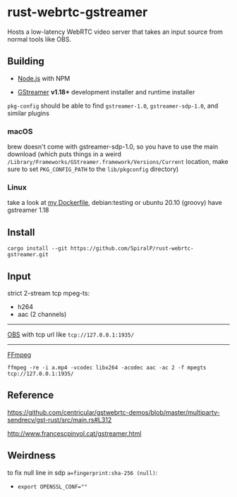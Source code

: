 # rust-webrtc-gstreamer

Hosts a low-latency WebRTC video server that takes an input source from normal tools like OBS.

## Building

- [Node.js](https://nodejs.org/en/) with NPM

- [GStreamer](https://gstreamer.freedesktop.org/download/) **v1.18+** development installer and runtime installer

`pkg-config` should be able to find `gstreamer-1.0`, `gstreamer-sdp-1.0`, and similar plugins

### macOS

brew doesn't come with gstreamer-sdp-1.0, so you have to use the main download (which puts things in a weird `/Library/Frameworks/GStreamer.framework/Versions/Current` location, make sure to set `PKG_CONFIG_PATH` to the `lib/pkgconfig` directory)

### Linux

take a look at [my Dockerfile](.devcontainer\Dockerfile), debian:testing or ubuntu 20.10 (groovy) have gstreamer 1.18

## Install

```
cargo install --git https://github.com/SpiralP/rust-webrtc-gstreamer.git
```

## Input

strict 2-stream tcp mpeg-ts:

- h264
- aac (2 channels)

---

[OBS](https://obsproject.com/) with tcp url like `tcp://127.0.0.1:1935/`

---

[FFmpeg](https://ffmpeg.org/)

```
ffmpeg -re -i a.mp4 -vcodec libx264 -acodec aac -ac 2 -f mpegts tcp://127.0.0.1:1935/
```

## Reference

https://github.com/centricular/gstwebrtc-demos/blob/master/multiparty-sendrecv/gst-rust/src/main.rs#L312

http://www.francescpinyol.cat/gstreamer.html

## Weirdness

to fix null line in sdp `a=fingerprint:sha-256 (null)`:

- `export OPENSSL_CONF=""`
